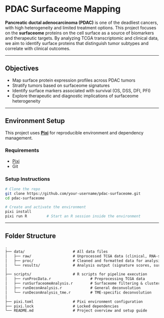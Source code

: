 # PDAC Surfaceome Mapping

**Pancreatic ductal adenocarcinoma (PDAC)** is one of the deadliest cancers, with high heterogeneity and limited treatment options. This project focuses on the **surfaceome** proteins on the cell surface as a source of biomarkers and therapeutic targets. By analyzing TCGA transcriptomic and clinical data, we aim to identify surface proteins that distinguish tumor subtypes and correlate with clinical outcomes.

---

## Objectives

- Map surface protein expression profiles across PDAC tumors
- Stratify tumors based on surfaceome signatures
- Identify surface markers associated with survival (OS, DSS, DFI, PFI)
- Explore therapeutic and diagnostic implications of surfaceome heterogeneity

---

## Environment Setup

This project uses [**Pixi**](https://prefix.dev/docs/pixi/) for reproducible environment and dependency management.

### Requirements

- [Pixi](https://prefix.dev/docs/pixi/getting-started/installation/)
- Git

### Setup Instructions

```bash
# Clone the repo
git clone https://github.com/your-username/pdac-surfaceome.git
cd pdac-surfaceome

# Create and activate the environment
pixi install
pixi run R         # Start an R session inside the environment
```

---

## Folder Structure

```md
.
├── data/                      # All data files
│   ├── raw/                   # Unprocessed TCGA data (clinical, RNA-seq)
│   ├── proc/                  # Cleaned and formatted data for analysis
│   └── results/               # Analysis output (signature scores, survival stats, figures)
│
├── scripts/                   # R scripts for pipeline execution
│   ├── runProcData.r                  # Preprocessing TCGA data
│   ├── runSurfaceomeAnalysis.r        # Surfaceome filtering & clustering
│   ├── runDeconAnalysis.r             # General deconvolution
│   └── runDeconAnalysis_tme.r         # TME-specific deconvolution
│
├── pixi.toml                  # Pixi environment configuration
├── pixi.lock                  # Locked dependencies
└── README.md                  # Project overview and setup guide
```
